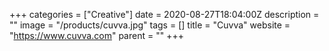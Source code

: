 +++
categories = ["Creative"]
date = 2020-08-27T18:04:00Z
description = ""
image = "/products/cuvva.jpg"
tags = []
title = "Cuvva"
website = "https://www.cuvva.com"
parent = ""
+++
